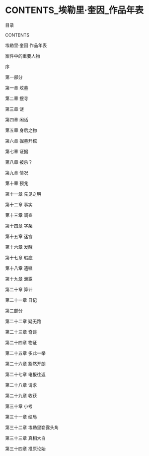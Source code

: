 # CONTENTS_埃勒里·奎因_作品年表

目录

CONTENTS

埃勒里·奎因 作品年表

案件中的重要人物

序

第一部分

第一章 坟墓

第二章 搜寻

第三章 谜

第四章 闲话

第五章 身后之物

第六章 掘墓开棺

第七章 证据

第八章 被杀？

第九章 情况

第十章 预兆

第十一章 先见之明

第十二章 事实

第十三章 调查

第十四章 字条

第十五章 迷宫

第十六章 发酵

第十七章 瑕疵

第十八章 遗嘱

第十九章 泄露

第二十章 算计

第二十一章 日记

第二部分

第二十二章 疑无路

第二十三章 奇谈

第二十四章 物证

第二十五章 多此一举

第二十六章 豁然开朗

第二十七章 电报往返

第二十八章 请求

第二十九章 收获

第三十章 小考

第三十一章 结局

第三十二章 埃勒里崭露头角

第三十三章 真相大白

第三十四章 推原论始